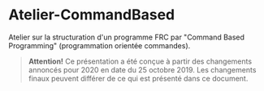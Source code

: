 # Atelier-CommandBased
Atelier sur la structuration d'un programme FRC par "Command Based Programming" (programmation orientée commandes).

> **Attention!** Ce présentation a été conçue à partir des changements annoncés pour 2020 en date du 25 octobre 2019. Les changements finaux peuvent différer de ce qui est présenté dans ce document.
